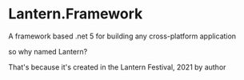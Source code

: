 # Lantern.Framework
A framework based .net 5 for building any cross-platform application

so why named Lantern?

That's because it's created in the Lantern Festival, 2021 by author
